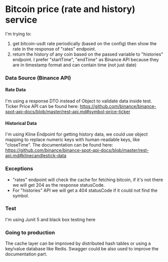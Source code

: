# Bitcoin price (rate and history) service
I'm trying to:
1. get bitcoin-usdt rate periodically (based on the config) then show the rate in the response of "rates" endpoint.
2. return the history of any coin based on the passed variable to "histories" endpoint. I prefer "startTime", "endTime" as Binance API because they are in timestamp format and can contain time (not just date) 

### Data Source (Binance API)
#### Rate Data
I'm using a response DTO instead of Object to validate data inside test. Ticker Price API can be found here: https://github.com/binance/binance-spot-api-docs/blob/master/rest-api.md#symbol-price-ticker

#### Historical Data
I'm using Kline Endpoint for getting history data, we could use object mapping to replace numeric keys with human-readable keys, like "closeTime". The documentation can be found here: https://github.com/binance/binance-spot-api-docs/blob/master/rest-api.md#klinecandlestick-data

### Exceptions
- "rates" endpoint will check the cache for fetching bitcoin, if it's not there we will get 204 as the response statusCode.
- For "histories" API we will get a 404 statusCode if it could not find the symbol.  

### Test
I'm using Junit 5 and black box testing here

### Going to production
The cache layer can be improved by distributed hash tables or using a key/value database like Redis.
Swagger could be also used to improve the documentation part.